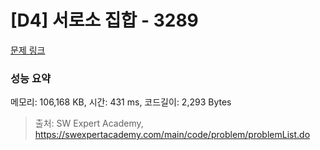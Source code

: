 # [D4] 서로소 집합 - 3289 

[문제 링크](https://swexpertacademy.com/main/code/problem/problemDetail.do?contestProbId=AWBJKA6qr2oDFAWr) 

### 성능 요약

메모리: 106,168 KB, 시간: 431 ms, 코드길이: 2,293 Bytes



> 출처: SW Expert Academy, https://swexpertacademy.com/main/code/problem/problemList.do